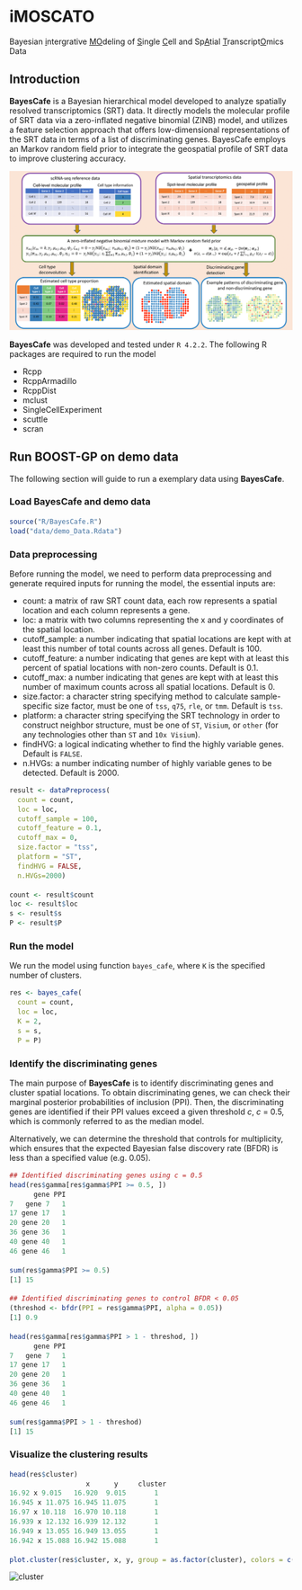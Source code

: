 # iMOSCATO

Bayesian <ins>i</ins>ntergrative <ins>M</ins><ins>O</ins>deling of <ins>S</ins>ingle <ins>C</ins>ell and Sp<ins>A</ins>tial <ins>T</ins>ranscript<ins>O</ins>mics Data

## Introduction

**BayesCafe** is a Bayesian hierarchical model developed to analyze spatially resolved transcriptomics (SRT) data. It directly models the molecular profile of SRT
data via a zero-inflated negative binomial (ZINB) model, and utilizes a feature selection
approach that offers low-dimensional representations of the SRT data in terms of a list
of discriminating genes. BayesCafe employs an Markov random field prior to integrate the geospatial profile of SRT data to improve clustering accuracy. 

![iMOSCATO](iMOSCATO.png)

**BayesCafe** was developed and tested under `R 4.2.2`. The following R packages are required to run the model

- Rcpp
- RcppArmadillo
- RcppDist
- mclust
- SingleCellExperiment
- scuttle
- scran

## Run BOOST-GP on demo data

The following section will guide to run a exemplary data using **BayesCafe**.

### Load BayesCafe and demo data
```r
source("R/BayesCafe.R")
load("data/demo_Data.Rdata")
```

### Data preprocessing
Before running the model, we need to perform data preprocessing and generate required inputs for running the model, the essential inputs are:

- count: a matrix of raw SRT count data, each row represents a spatial location 
and each column represents a gene.
- loc: a matrix  with two columns representing the x and y coordinates of the spatial location.
- cutoff_sample: a number indicating that spatial locations are kept with at least this number of total counts across all genes. Default is 100.
- cutoff_feature: a number indicating that genes are kept with at least this percent of spatial locations with non-zero counts. Default is 0.1.
- cutoff_max: a number indicating that genes are kept with at least this number of maximum counts across all spatial locations. Default is 0.
- size.factor: a character string specifying method to calculate sample-specific size factor, must be one of `tss`, `q75`, `rle`, or `tmm`. Default is `tss`.
- platform: a character string specifying the SRT technology in order to construct neighbor structure, must be one of `ST`, `Visium`, or `other` (for any technologies other than `ST` and `10x Visium`).
- findHVG: a logical indicating whether to find the highly variable genes. Default is `FALSE`.
- n.HVGs: a number indicating number of highly variable genes to be detected. Default is 2000.

```r
result <- dataPreprocess(
  count = count, 
  loc = loc, 
  cutoff_sample = 100, 
  cutoff_feature = 0.1, 
  cutoff_max = 0, 
  size.factor = "tss", 
  platform = "ST",
  findHVG = FALSE, 
  n.HVGs=2000)

count <- result$count
loc <- result$loc
s <- result$s
P <- result$P
```

### Run the model
We run the model using function `bayes_cafe`, where `K` is the specified number of clusters.

```r
res <- bayes_cafe(
  count = count, 
  loc = loc, 
  K = 2, 
  s = s, 
  P = P)
```

### Identify the discriminating genes
The main purpose of **BayesCafe** is to identify discriminating genes and cluster spatial locations.
To obtain discriminating genes, we can check their marginal posterior probabilities
of inclusion (PPI). Then, the discriminating genes are identified
if their PPI values exceed a given threshold $c$, $c$ = 0.5, which is commonly referred to as the median model.

Alternatively, we can determine the threshold that controls for multiplicity, which ensures that the expected Bayesian false discovery rate (BFDR) is less than a
specified value (e.g. 0.05). 

```r
## Identified discriminating genes using c = 0.5
head(res$gamma[res$gamma$PPI >= 0.5, ])
      gene PPI
7   gene 7   1
17 gene 17   1
20 gene 20   1
36 gene 36   1
40 gene 40   1
46 gene 46   1

sum(res$gamma$PPI >= 0.5)
[1] 15

## Identified discriminating genes to control BFDR < 0.05
(threshod <- bfdr(PPI = res$gamma$PPI, alpha = 0.05))
[1] 0.9

head(res$gamma[res$gamma$PPI > 1 - threshod, ])
      gene PPI
7   gene 7   1
17 gene 17   1
20 gene 20   1
36 gene 36   1
40 gene 40   1
46 gene 46   1

sum(res$gamma$PPI > 1 - threshod)
[1] 15
```


### Visualize the clustering results
```r
head(res$cluster)
                   x      y     cluster
16.92 x 9.015   16.920  9.015       1
16.945 x 11.075 16.945 11.075       1
16.97 x 10.118  16.970 10.118       1
16.939 x 12.132 16.939 12.132       1
16.949 x 13.055 16.949 13.055       1
16.942 x 15.088 16.942 15.088       1

plot.cluster(res$cluster, x, y, group = as.factor(cluster), colors = c("red", "steelblue3"))
```
<img src="cluster.png" alt="cluster" width="500" height="300">
